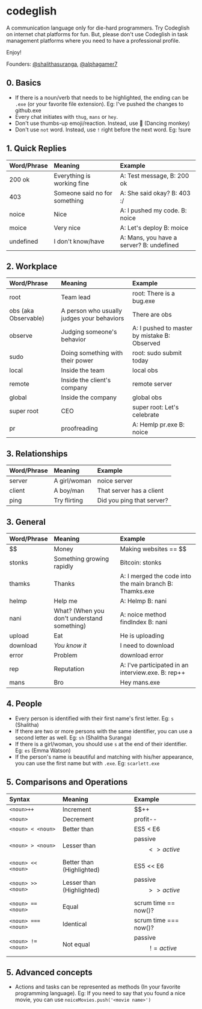 # codeglish
A communication language only for die-hard programmers. Try Codeglish on internet chat platforms for fun. But, please don't use Codeglish in task management platforms where you need to have a professional profile.

Enjoy!

Founders: [@shalithasuranga](https://github.com/shalithasuranga), [@alphagamer7](https://github.com/alphagamer7)

## 0. Basics

- If there is a noun/verb that needs to be highlighted, the ending can be `.exe` (or your favorite file extension). Eg: I've pushed the changes to github.exe
- Every chat initiates with `thug`, `mans` or `hey`.
- Don't use thumbs-up emoji/reaction. Instead, use 🐒 (Dancing monkey)
- Don't use `not` word. Instead, use `!` right before the next word. Eg: !sure


## 1. Quick Replies

| Word/Phrase      | Meaning     | Example |
| :----------- | :----------- | :----------
| 200 ok      | Everything is working fine       |  A: Test message, B: 200 ok |
| 403   | Someone said no for something        | A: She said okay? B: 403 :/ |
| noice | Nice | A: I pushed my code. B: noice |
| moice | Very nice | A: Let's deploy B: moice |
| undefined | I don't know/have | A: Mans, you have a server? B: undefined |

## 2. Workplace

| Word/Phrase      | Meaning     | Example |
| :----------- | :----------- | :----------
| root     | Team lead     |  root: There is a bug.exe |
| obs (aka Observable)   | A person who usually judges your behaviors      | There are obs |
| observe | Judging someone's behavior | A: I pushed to master by mistake B: Observed |
| sudo | Doing something with their power | root: sudo submit today  |
| local | Inside the team | local obs |
| remote | Inside the client's company | remote server |
| global | Inside the company | global obs |
| super root | CEO | super root: Let's celebrate |
| pr | proofreading | A: Hemlp pr.exe B: noice |


## 3. Relationships

| Word/Phrase      | Meaning     | Example |
| :----------- | :----------- | :----------
| server     | A girl/woman      |  noice server |
| client   | A boy/man       | That server has a client |
| ping | Try flirting | Did you ping that server? |


## 3. General

| Word/Phrase      | Meaning     | Example |
| :----------- | :----------- | :----------
| $$     | Money      |  Making websites == $$ |
| stonks   | Something growing rapidly      | Bitcoin: stonks |
| thamks | Thanks | A: I merged the code into the main branch B: Thamks.exe |
| helmp | Help me | A: Helmp B: nani |
| nani | What? (When you don't understand something) | A: noice method findIndex B: nani |
| upload | Eat | He is uploading |
| download | *You know it* | I need to download |
| error | Problem | download error |
| rep | Reputation | A: I've participated in an interview.exe. B: rep++  |
| mans | Bro | Hey mans.exe |

## 4. People

- Every person is identified with their first name's first letter. Eg: `s` (Shalitha)
- If there are two or more persons with the same identifier, you can use a second letter as well. Eg: `sh` (Shalitha Suranga)
- If there is a girl/woman, you should use `s` at the end of their identifier. Eg: `es` (Emma Watson)
- If the person's name is beautiful and matching with his/her appearance, you can use the first name but with `.exe`. Eg: `scarlett.exe`


## 5. Comparisons and Operations 

| Syntax     | Meaning     | Example |
| :----------- | :----------- | :----------
| `<noun>++`     | Increment      |  $$++ |
| `<noun>`   | Decrement      | profit-- |
| `<noun> < <noun>` | Better than | ES5 < E6 |
| `<noun> > <noun>` | Lesser than | passive $$ <>active $$  |
| `<noun> << <noun>` | Better than (Highlighted) | ES5 << E6 |
| `<noun> >> <noun>` | Lesser than (Highlighted) | passive $$ >> active $$  |
| `<noun> == <noun>` | Equal | scrum time == now()? |
| `<noun> === <noun>` | Identical | scrum time === now()? |
| `<noun> != <noun>` | Not equal | passive $$ != active $$ |


## 5. Advanced concepts

- Actions and tasks can be represented as methods (In your favorite programming language).
  Eg: If you need to say that you found a nice movie, you can use `noiceMovies.push('<movie name>')`



